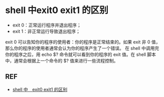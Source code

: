 # shell 中exit0 exit1 的区别

* exit 0：正常运行程序并退出程序；
* exit 1：非正常运行导致退出程序；&#x20;

exit 0 可以告知你的程序的使用者：你的程序是正常结束的。如果 exit 非 0 值，那么你的程序的使用者通常会认为你的程序产生了一个错误。 在 shell 中调用完你的程序之后，用 echo $? 命令就可以看到你的程序的 exit 值。在 shell 脚本中，通常会根据上一个命令的 $? 值来进行一些流程控制。

## REF

* [shell 中　exit0 exit1 的区别](https://blog.csdn.net/super\_gnu/article/details/77099395)

